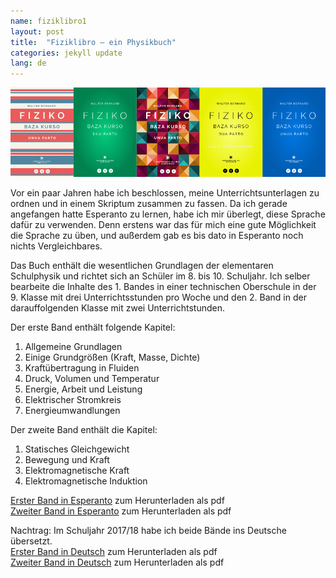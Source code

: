 ```yaml
---
name: fiziklibro1
layout: post
title:  "Fiziklibro – ein Physikbuch"
categories: jekyll update
lang: de
---
```

![Bild](../../bildoj/fiziklibro1.png)

Vor ein paar Jahren habe ich beschlossen, meine Unterrichtsunterlagen zu ordnen und in einem Skriptum zusammen zu fassen. Da ich gerade angefangen hatte Esperanto zu lernen, habe ich mir überlegt, diese Sprache dafür zu verwenden. Denn erstens war das für mich eine gute Möglichkeit die Sprache zu üben, und außerdem gab es bis dato in Esperanto noch nichts Vergleichbares.

Das Buch enthält die wesentlichen Grundlagen der elementaren Schulphysik und richtet sich an Schüler im 8. bis 10. Schuljahr. Ich selber bearbeite die Inhalte des 1. Bandes in einer technischen Oberschule in der 9. Klasse mit drei Unterrichtsstunden pro Woche und den 2. Band in der darauffolgenden Klasse mit zwei Unterrichtstunden.

Der erste Band enthält folgende Kapitel:

1. Allgemeine Grundlagen
2. Einige Grundgrößen (Kraft, Masse, Dichte)
3. Kraftübertragung in Fluiden
4. Druck, Volumen und Temperatur
5. Energie, Arbeit und Leistung
6. Elektrischer Stromkreis
7. Energieumwandlungen

Der zweite Band enthält die Kapitel:

1. Statisches Gleichgewicht
2. Bewegung und Kraft
3. Elektromagnetische Kraft
4. Elektromagnetische Induktion


[Erster Band in Esperanto](https://esperantosudtirolo.files.wordpress.com/2013/07/1_fiziklibro.pdf) zum Herunterladen als pdf <br/>
[Zweiter Band in Esperanto](https://esperantosudtirolo.files.wordpress.com/2013/11/2_fiziklibro.pdf) zum Herunterladen als pdf

Nachtrag: Im Schuljahr 2017/18 habe ich beide Bände ins Deutsche übersetzt. <br/>
[Erster Band in Deutsch](../../dosieroj/physikbuch1.pdf) zum Herunterladen als pdf <br/>
[Zweiter Band in Deutsch](../../dosieroj/physikbuch2.pdf) zum Herunterladen als pdf
